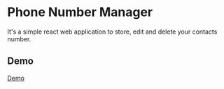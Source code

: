 # Phone Number Manager
It's a simple react web application to store, edit and delete your contacts number.


## Demo

[Demo](https://phonemanager-a95fe.web.app/)

